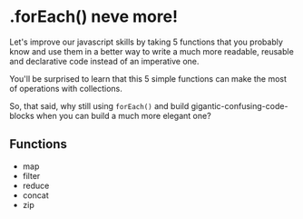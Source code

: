 .forEach() neve more!
=====================

Let's improve our javascript skills by taking 5 functions that you probably know
and use them in a better way to write a much more readable, reusable and declarative 
code instead of an imperative one.

You'll be surprised to learn that this 5 simple functions can make the most of 
operations with collections. 

So, that said, why still using `forEach()` and build gigantic-confusing-code-blocks
when you can build a much more elegant one?

Functions
---------

- map
- filter
- reduce
- concat
- zip